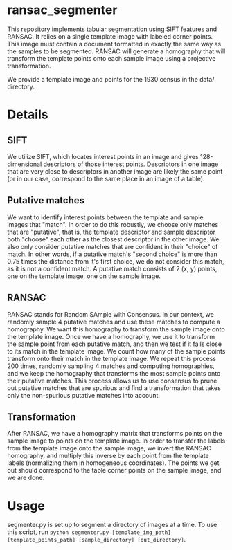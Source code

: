# ransac_segmenter

This repository implements tabular segmentation using SIFT features and RANSAC.
It relies on a single template image with labeled corner points. This image must contain
a document formatted in exactly the same way as the samples to be segmented.
RANSAC will generate a homography that will transform the template points onto each
sample image using a projective transformation.

We provide a template image and points for the 1930 census in the data/ directory.

# Details

## SIFT

We utilize SIFT, which locates interest points in an image and gives 128-dimensional
descriptors of those interest points. Descriptors in one image that are very close to
descriptors in another image are likely the same point (or in our case, correspond to the
same place in an image of a table).

## Putative matches
We want to identify interest points between the template and sample images that "match".
In order to do this robustly, we choose only matches that are "putative", that is, the
template descriptor and sample descriptor both "choose" each other as the closest descriptor
in the other image. We also only consider putative matches that are confident in their "choice"
of match. In other words, if a putative match's "second choice" is more than 0.75 times the
distance from it's first choice, we do not consider this match, as it is not a confident match.
A putative match consists of 2 (x, y) points, one on the template image, one on the sample image.

## RANSAC
RANSAC stands for Random SAmple with Consensus. In our context, we randomly sample 4 putative
matches and use these matches to compute a homography. We want this homography to transform the
sample image onto the template image. Once we have a homography, we use it to transform the sample
point from each putative match, and then we test if it falls close to its match in the template
image. We count how many of the sample points transform onto their match in the template image.
We repeat this process 200 times, randomly sampling 4 matches and computing homographies,
and we keep the homography that transforms the most sample points onto their putative matches.
This process allows us to use consensus to prune out putative matches that are spurious and
find a transformation that takes only the non-spurious putative matches into account.

## Transformation
After RANSAC, we have a homography matrix that transforms points on the sample image to
points on the template image. In order to transfer the labels from the template image onto
the sample image, we invert the RANSAC homography, and multiply this inverse by each point
from the template labels (normalizing them in homogeneous coordinates). The points we get out
should correspond to the table corner points on the sample image, and we are done.

# Usage

segmenter.py is set up to segment a directory of images at a time. To use this script,
run `python segmenter.py [template_img_path] [template_points_path] [sample_directory] [out_directory]`.
